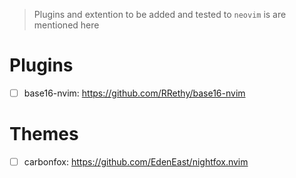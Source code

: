 > Plugins and extention to be added and tested to `neovim` is are mentioned here

# Plugins
- [ ] base16-nvim: https://github.com/RRethy/base16-nvim

# Themes
- [ ] carbonfox: https://github.com/EdenEast/nightfox.nvim

